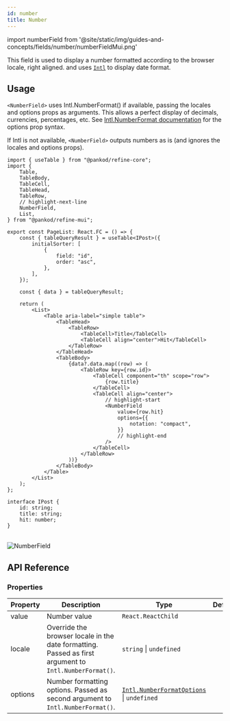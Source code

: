 ```yaml
---
id: number
title: Number
---
```


import numberField from '@site/static/img/guides-and-concepts/fields/number/numberFieldMui.png'

This field is used to display a number formatted according to the browser locale, right aligned. and uses [`Intl`](https://developer.mozilla.org/en-US/docs/Web/JavaScript/Reference/Global_Objects/Intl) to display date format.

## Usage

`<NumberField>` uses Intl.NumberFormat() if available, passing the locales and options props as arguments. This allows a perfect display of decimals, currencies, percentages, etc. See [Intl.NumberFormat documentation](https://developer.mozilla.org/en-US/docs/Web/JavaScript/Reference/Global_Objects/Intl/NumberFormat/NumberFormat) for the options prop syntax.

If Intl is not available, `<NumberField>` outputs numbers as is (and ignores the locales and options props).

```tsx title="src/pages/posts/list.tsx"
import { useTable } from "@pankod/refine-core";
import {
    Table,
    TableBody,
    TableCell,
    TableHead,
    TableRow,
    // highlight-next-line
    NumberField,
    List,
} from "@pankod/refine-mui";

export const PageList: React.FC = () => {
    const { tableQueryResult } = useTable<IPost>({
        initialSorter: [
            {
                field: "id",
                order: "asc",
            },
        ],
    });

    const { data } = tableQueryResult;

    return (
        <List>
            <Table aria-label="simple table">
                <TableHead>
                    <TableRow>
                        <TableCell>Title</TableCell>
                        <TableCell align="center">Hit</TableCell>
                    </TableRow>
                </TableHead>
                <TableBody>
                    {data?.data.map((row) => (
                        <TableRow key={row.id}>
                            <TableCell component="th" scope="row">
                                {row.title}
                            </TableCell>
                            <TableCell align="center">
                                // highlight-start
                                <NumberField
                                    value={row.hit}
                                    options={{
                                        notation: "compact",
                                    }}
                                    // highlight-end
                                />
                            </TableCell>
                        </TableRow>
                    ))}
                </TableBody>
            </Table>
        </List>
    );
};

interface IPost {
    id: string;
    title: string;
    hit: number;
}
```

<br/>
<div class="img-container">
    <div class="window">
        <div class="control red"></div>
        <div class="control orange"></div>
        <div class="control green"></div>
    </div>
    <img src={numberField} alt="NumberField" />
</div>

## API Reference

### Properties

| Property | Description                                                                                            | Type                                                                                                                                                         | Default |
| -------- | ------------------------------------------------------------------------------------------------------ | ------------------------------------------------------------------------------------------------------------------------------------------------------------ | ------- |
| value    | Number value                                                                                           | `React.ReactChild`                                                                                                                                           |         |
| locale   | Override the browser locale in the date formatting. Passed as first argument to `Intl.NumberFormat()`. | `string` \| `undefined`                                                                                                                                      |         |
| options  | Number formatting options. Passed as second argument to `Intl.NumberFormat()`.                         | [`Intl.NumberFormatOptions`](https://developer.mozilla.org/en-US/docs/Web/JavaScript/Reference/Global_Objects/Intl/NumberFormat/NumberFormat) \| `undefined` |         |
